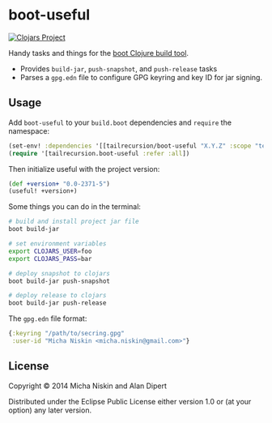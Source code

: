 # boot-useful

[![Clojars Project][2]][3]

Handy tasks and things for the [boot Clojure build tool][1].

* Provides `build-jar`, `push-snapshot`, and `push-release` tasks
* Parses a `gpg.edn` file to configure GPG keyring and key ID for jar signing.

## Usage

Add `boot-useful` to your `build.boot` dependencies and `require` the namespace:

```clj
(set-env! :dependencies '[[tailrecursion/boot-useful "X.Y.Z" :scope "test"]])
(require '[tailrecursion.boot-useful :refer :all])
```

Then initialize useful with the project version:

```clj
(def +version+ "0.0-2371-5")
(useful! +version+)
```

Some things you can do in the terminal:

```bash
# build and install project jar file
boot build-jar
```

```bash
# set environment variables
export CLOJARS_USER=foo
export CLOJARS_PASS=bar
```

```bash
# deploy snapshot to clojars
boot build-jar push-snapshot
```

```bash
# deploy release to clojars
boot build-jar push-release
```

The `gpg.edn` file format:

```clojure
{:keyring "/path/to/secring.gpg"
 :user-id "Micha Niskin <micha.niskin@gmail.com>"}
```

## License

Copyright © 2014 Micha Niskin and Alan Dipert

Distributed under the Eclipse Public License either version 1.0 or (at
your option) any later version.

[1]: https://github.com/tailrecursion/boot
[2]: http://clojars.org/tailrecursion/boot-useful/latest-version.svg
[3]: http://clojars.org/tailrecursion/boot-useful
